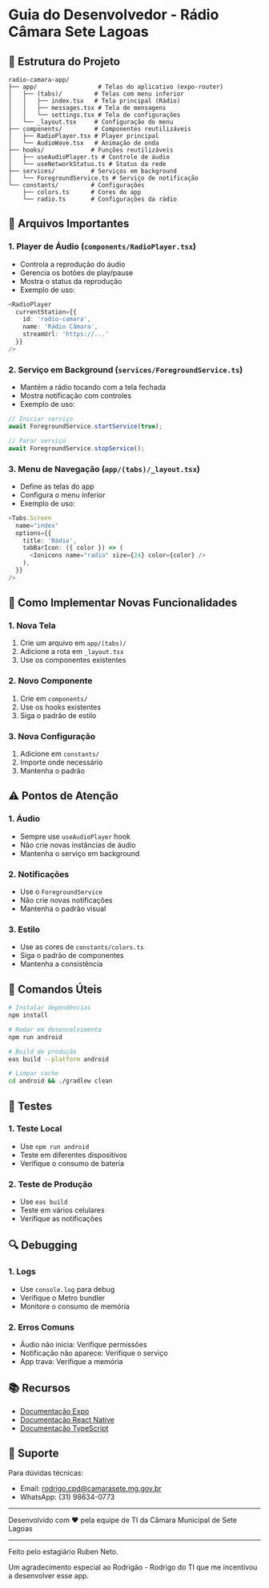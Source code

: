 # Guia do Desenvolvedor - Rádio Câmara Sete Lagoas

## 📁 Estrutura do Projeto

```
radio-camara-app/
├── app/                 # Telas do aplicativo (expo-router)
│   ├── (tabs)/         # Telas com menu inferior
│   │   ├── index.tsx   # Tela principal (Rádio)
│   │   ├── messages.tsx # Tela de mensagens
│   │   └── settings.tsx # Tela de configurações
│   └── _layout.tsx     # Configuração do menu
├── components/         # Componentes reutilizáveis
│   ├── RadioPlayer.tsx # Player principal
│   └── AudioWave.tsx   # Animação de onda
├── hooks/             # Funções reutilizáveis
│   ├── useAudioPlayer.ts # Controle de áudio
│   └── useNetworkStatus.ts # Status da rede
├── services/          # Serviços em background
│   └── ForegroundService.ts # Serviço de notificação
└── constants/         # Configurações
    ├── colors.ts      # Cores do app
    └── radio.ts       # Configurações da rádio
```

## 🔑 Arquivos Importantes

### 1. Player de Áudio (`components/RadioPlayer.tsx`)
- Controla a reprodução do áudio
- Gerencia os botões de play/pause
- Mostra o status da reprodução
- Exemplo de uso:
```typescript
<RadioPlayer 
  currentStation={{
    id: 'radio-camara',
    name: 'Rádio Câmara',
    streamUrl: 'https://...'
  }}
/>
```

### 2. Serviço em Background (`services/ForegroundService.ts`)
- Mantém a rádio tocando com a tela fechada
- Mostra notificação com controles
- Exemplo de uso:
```typescript
// Iniciar serviço
await ForegroundService.startService(true);

// Parar serviço
await ForegroundService.stopService();
```

### 3. Menu de Navegação (`app/(tabs)/_layout.tsx`)
- Define as telas do app
- Configura o menu inferior
- Exemplo de uso:
```typescript
<Tabs.Screen
  name="index"
  options={{
    title: 'Rádio',
    tabBarIcon: ({ color }) => (
      <Ionicons name="radio" size={24} color={color} />
    ),
  }}
/>
```

## 🎯 Como Implementar Novas Funcionalidades

### 1. Nova Tela
1. Crie um arquivo em `app/(tabs)/`
2. Adicione a rota em `_layout.tsx`
3. Use os componentes existentes

### 2. Novo Componente
1. Crie em `components/`
2. Use os hooks existentes
3. Siga o padrão de estilo

### 3. Nova Configuração
1. Adicione em `constants/`
2. Importe onde necessário
3. Mantenha o padrão

## ⚠️ Pontos de Atenção

### 1. Áudio
- Sempre use `useAudioPlayer` hook
- Não crie novas instâncias de áudio
- Mantenha o serviço em background

### 2. Notificações
- Use o `ForegroundService`
- Não crie novas notificações
- Mantenha o padrão visual

### 3. Estilo
- Use as cores de `constants/colors.ts`
- Siga o padrão de componentes
- Mantenha a consistência

## 🔧 Comandos Úteis

```bash
# Instalar dependências
npm install

# Rodar em desenvolvimento
npm run android

# Build de produção
eas build --platform android

# Limpar cache
cd android && ./gradlew clean
```

## 📱 Testes

### 1. Teste Local
- Use `npm run android`
- Teste em diferentes dispositivos
- Verifique o consumo de bateria

### 2. Teste de Produção
- Use `eas build`
- Teste em vários celulares
- Verifique as notificações

## 🔍 Debugging

### 1. Logs
- Use `console.log` para debug
- Verifique o Metro bundler
- Monitore o consumo de memória

### 2. Erros Comuns
- Áudio não inicia: Verifique permissões
- Notificação não aparece: Verifique o serviço
- App trava: Verifique a memória

## 📚 Recursos

- [Documentação Expo](https://docs.expo.dev)
- [Documentação React Native](https://reactnative.dev)
- [Documentação TypeScript](https://www.typescriptlang.org)

## 🤝 Suporte

Para dúvidas técnicas:
- Email: rodrigo.cpd@camarasete.mg.gov.br
- WhatsApp: (31) 98634-0773

---

Desenvolvido com ❤️ pela equipe de TI da Câmara Municipal de Sete Lagoas

---

Feito pelo estagiário Ruben Neto.

Um agradecimento especial ao Rodrigão - Rodrigo do TI que me incentivou a desenvolver esse app. 